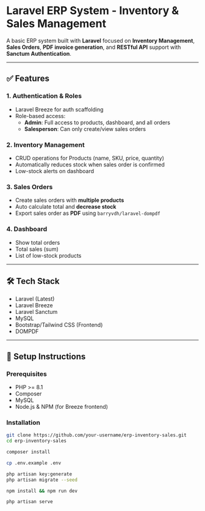 # Laravel ERP System - Inventory & Sales Management

A basic ERP system built with **Laravel** focused on **Inventory Management**, **Sales Orders**, **PDF invoice generation**, and **RESTful API** support with **Sanctum Authentication**.

---

## ✅ Features

### 1. Authentication & Roles
- Laravel Breeze for auth scaffolding
- Role-based access:  
  - **Admin**: Full access to products, dashboard, and all orders  
  - **Salesperson**: Can only create/view sales orders

### 2. Inventory Management
- CRUD operations for Products (name, SKU, price, quantity)
- Automatically reduces stock when sales order is confirmed
- Low-stock alerts on dashboard

### 3. Sales Orders
- Create sales orders with **multiple products**
- Auto calculate total and **decrease stock**
- Export sales order as **PDF** using `barryvdh/laravel-dompdf`

### 4. Dashboard
- Show total orders
- Total sales (sum)
- List of low-stock products

---

## 🛠️ Tech Stack

- Laravel (Latest)
- Laravel Breeze
- Laravel Sanctum
- MySQL
- Bootstrap/Tailwind CSS (Frontend)
- DOMPDF

---

## 🚀 Setup Instructions

### Prerequisites
- PHP >= 8.1
- Composer
- MySQL
- Node.js & NPM (for Breeze frontend)

### Installation

```bash
git clone https://github.com/your-username/erp-inventory-sales.git
cd erp-inventory-sales

composer install

cp .env.example .env

php artisan key:generate
php artisan migrate --seed

npm install && npm run dev

php artisan serve
